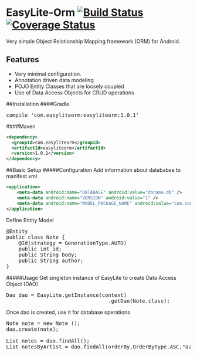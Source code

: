 # EasyLite-Orm  [![Build Status](https://travis-ci.org/mdennis10/EasyLite-Orm.svg?branch=master)](https://travis-ci.org/mdennis10/EasyLite-Orm)  [![Coverage Status](https://coveralls.io/repos/mdennis10/EasyLite-Orm/badge.svg)](https://coveralls.io/r/mdennis10/EasyLite-Orm)

Very simple Object Relationship Mapping framework (ORM) for Android. 

## Features

- Very minimal configuration.
- Annotation driven data modeling 
- POJO Entity Classes that are loosely coupled
- Use of Data Access Objects for CRUD operations 

##Installation
####Gradle
<pre>
compile 'com.easyliteorm:easyliteorm:1.0.1'
</pre>

####Maven
```xml
<dependency>
  <groupId>com.easyliteorm</groupId>
  <artifactId>easyliteorm</artifactId>
  <version>1.0.1</version>
</dependency>
```

##Basic Setup
#####Configuration 
Add information about datababse to manifest.xml
```xml
<application>
    <meta-data android:name="DATABASE" android:value="dbname.db" />
    <meta-data android:name="VERSION" android:value="1" />
    <meta-data android:name="MODEL_PACKAGE_NAME" android:value="com.somepackagename.model" />
</application>
```
Define Entity Model
<pre>
@Entity
public class Note {
	@Id(strategy = GenerationType.AUTO)
	public int id;
	public String body;
	public String author;
}
</pre>

#####Usage
Get singleton instance of EasyLite to create Data Access Object (DAO)
<pre>
Dao<Integer, Note> dao = EasyLite.getInstance(context)
                                 .getDao(Note.class);
</pre>

Once dao is created, use it for database operations
<pre>
Note note = new Note ();
dao.create(note);

List<Note> notes = dao.findAll();
List<Note> notesByArtist = dao.findAll(orderBy,OrderByType.ASC,"author=?",note.author);
</pre>

